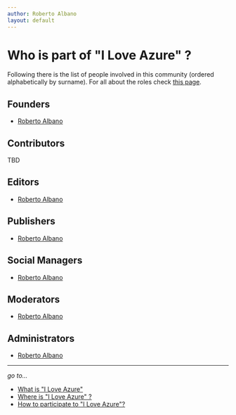 ```yaml
---
author: Roberto Albano
layout: default
---
```


# Who is part of "I Love Azure" ?

Following there is the list of people involved in this community (ordered alphabetically by surname).
For all about the roles check [this page](..\Shared\Roles.md).

## Founders

- [Roberto Albano](https://www.linkedin.com/in/robertoalbano)

## Contributors

TBD

## Editors

- [Roberto Albano](https://www.linkedin.com/in/robertoalbano)

## Publishers

- [Roberto Albano](https://www.linkedin.com/in/robertoalbano)

## Social Managers

- [Roberto Albano](https://www.linkedin.com/in/robertoalbano)

## Moderators

- [Roberto Albano](https://www.linkedin.com/in/robertoalbano)

## Administrators

- [Roberto Albano](https://www.linkedin.com/in/robertoalbano)

---
*go to...*

- [What is "I Love Azure"](..\WhatIs\WhatIs.md)
- [Where is "I Love Azure" ?](..\WhereIs\WhereIs.md)
- [How to participate to "I Love Azure"?](..\HowToPart\HowToPart.md)
